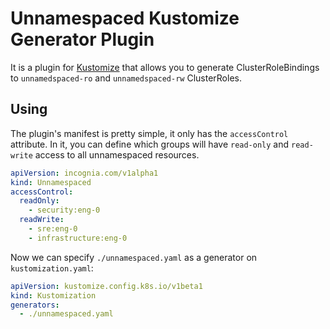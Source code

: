 # Unnamespaced Kustomize Generator Plugin

It is a plugin for [Kustomize](https://github.com/kubernetes-sigs/kustomize) that allows you to generate
ClusterRoleBindings to `unnamedspaced-ro` and `unnamedspaced-rw` ClusterRoles.

## Using

The plugin's manifest is pretty simple, it only has the `accessControl` attribute. In it, you can define which groups
will have `read-only` and `read-write` access to all unnamespaced resources.

```yaml
apiVersion: incognia.com/v1alpha1
kind: Unnamespaced
accessControl:
  readOnly:
    - security:eng-0
  readWrite:
    - sre:eng-0
    - infrastructure:eng-0
```

Now we can specify `./unnamespaced.yaml` as a generator on `kustomization.yaml`:

```yaml
apiVersion: kustomize.config.k8s.io/v1beta1
kind: Kustomization
generators:
  - ./unnamespaced.yaml
```
